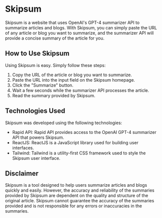 # Skipsum
Skipsum is a website that uses OpenAI's GPT-4 summarizer API to summarize articles and blogs. With Skipsum, you can simply paste the URL of any article or blog you want to summarize, and the summarizer API will provide a concise summary of the article for you.

## How to Use Skipsum
Using Skipsum is easy. Simply follow these steps:

1. Copy the URL of the article or blog you want to summarize.
2. Paste the URL into the input field on the Skipsum homepage.
3. Click the "Summarize" button.
4. Wait a few seconds while the summarizer API processes the article.
5. Read the summary provided by Skipsum.

## Technologies Used
Skipsum was developed using the following technologies:

* Rapid API: Rapid API provides access to the OpenAI GPT-4 summarizer API that powers Skipsum.
* ReactJS: ReactJS is a JavaScript library used for building user interfaces.
* Tailwind: Tailwind is a utility-first CSS framework used to style the Skipsum user interface.

## Disclaimer
Skipsum is a tool designed to help users summarize articles and blogs quickly and easily. However, the accuracy and reliability of the summaries provided by Skipsum are dependent on the quality and structure of the original article. Skipsum cannot guarantee the accuracy of the summaries provided and is not responsible for any errors or inaccuracies in the summaries.
